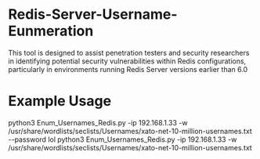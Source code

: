 # Redis-Server-Username-Eunmeration
This tool is designed to assist penetration testers and security researchers in identifying potential security vulnerabilities within Redis configurations, particularly in environments running Redis Server versions earlier than 6.0

# Example Usage
python3 Enum_Usernames_Redis.py -ip 192.168.1.33 -w /usr/share/wordlists/seclists/Usernames/xato-net-10-million-usernames.txt --password lol
python3 Enum_Usernames_Redis.py -ip 192.168.1.33 -w /usr/share/wordlists/seclists/Usernames/xato-net-10-million-usernames.txt 
